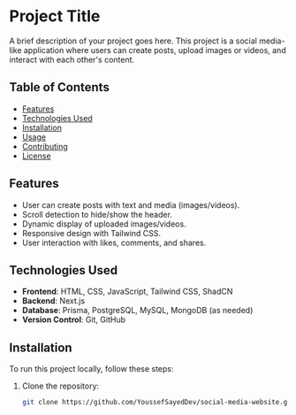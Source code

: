 # Project Title

A brief description of your project goes here. This project is a social media-like application where users can create posts, upload images or videos, and interact with each other's content.

## Table of Contents

- [Features](#features)
- [Technologies Used](#technologies-used)
- [Installation](#installation)
- [Usage](#usage)
- [Contributing](#contributing)
- [License](#license)

## Features

- User can create posts with text and media (images/videos).
- Scroll detection to hide/show the header.
- Dynamic display of uploaded images/videos.
- Responsive design with Tailwind CSS.
- User interaction with likes, comments, and shares.

## Technologies Used

- **Frontend**: HTML, CSS, JavaScript, Tailwind CSS, ShadCN
- **Backend**: Next.js
- **Database**: Prisma, PostgreSQL, MySQL, MongoDB (as needed)
- **Version Control**: Git, GitHub

## Installation

To run this project locally, follow these steps:

1. Clone the repository:
   ```bash
   git clone https://github.com/YoussefSayedDev/social-media-website.git
   ```

